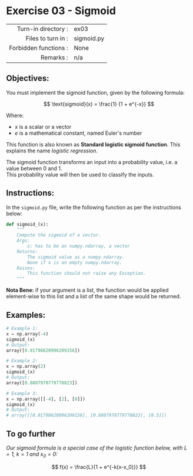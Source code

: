 # Exercise 03 - Sigmoid

|                         |                         |
| -----------------------:| ----------------------- |
|   Turn-in directory :   |  ex03                   |
|   Files to turn in :    |  sigmoid.py             |
|   Forbidden functions : |  None                   |
|   Remarks :             |  n/a                    |

## Objectives:
You must implement the sigmoid function, given by the following formula:  

$$
\text{sigmoid}(x) = \frac{1} {1 + e^{-x}}
$$

Where:  
* $x$ is a scalar or a vector
* $e$ is a mathematical constant, named Euler's number

This function is also known as **Standard logistic sigmoid function**. This explains the name *logistic regression*.

The sigmoid function transforms an input into a probability value, i.e. a value between 0 and 1.  
This probability value will then be used to classify the inputs.  

## Instructions:
In the `sigmoid.py` file, write the following function as per the instructions below: 
```python
def sigmoid_(x):
    """
    Compute the sigmoid of a vector.
    Args:
        x: has to be an numpy.ndarray, a vector
    Returns: 
        The sigmoid value as a numpy.ndarray.
        None if x is an empty numpy.ndarray.
    Raises:
        This function should not raise any Exception.
    """
```

**Nota Bene:** if your argument is a list, the function would be applied element-wise to this list and a list of the same shape would be returned.
      
## Examples:
```python
# Example 1:
x = np.array(-4)
sigmoid_(x)
# Output:
array([0.01798620996209156])

# Example 2:
x = np.array(2)
sigmoid_(x)
# Output:
array([0.8807970779778823])

# Example 3:
x = np.array([[-4], [2], [0]])
sigmoid_(x)
# Output:
# array([[0.01798620996209156], [0.8807970779778823], [0.5]])
```
## To go further
*Our sigmoid formula is a special case of the logistic function below, with $L = 1$, $k = 1$ and $x_0 = 0$:*

$$
f(x) = \frac{L}{1 + e^{-k(x-x_0)}}
$$